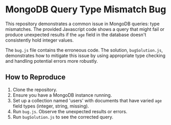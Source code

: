 # MongoDB Query Type Mismatch Bug
This repository demonstrates a common issue in MongoDB queries: type mismatches.  The provided Javascript code shows a query that might fail or produce unexpected results if the `age` field in the database doesn't consistently hold integer values.

The `bug.js` file contains the erroneous code.  The solution, `bugSolution.js`, demonstrates how to mitigate this issue by using appropriate type checking and handling potential errors more robustly.

## How to Reproduce
1. Clone the repository.
2. Ensure you have a MongoDB instance running.
3. Set up a collection named 'users' with documents that have varied `age` field types (integer, string, missing).
4. Run `bug.js`. Observe the unexpected results or errors.
5. Run `bugSolution.js` to see the corrected query.